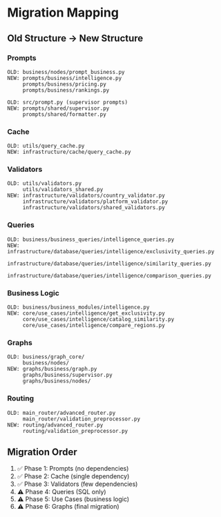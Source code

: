 # Migration Mapping

## Old Structure → New Structure

### Prompts
```
OLD: business/nodes/prompt_business.py
NEW: prompts/business/intelligence.py
     prompts/business/pricing.py
     prompts/business/rankings.py

OLD: src/prompt.py (supervisor prompts)
NEW: prompts/shared/supervisor.py
     prompts/shared/formatter.py
```

### Cache
```
OLD: utils/query_cache.py
NEW: infrastructure/cache/query_cache.py
```

### Validators
```
OLD: utils/validators.py
     utils/validators_shared.py
NEW: infrastructure/validators/country_validator.py
     infrastructure/validators/platform_validator.py
     infrastructure/validators/shared_validators.py
```

### Queries
```
OLD: business/business_queries/intelligence_queries.py
NEW: infrastructure/database/queries/intelligence/exclusivity_queries.py
     infrastructure/database/queries/intelligence/similarity_queries.py
     infrastructure/database/queries/intelligence/comparison_queries.py
```

### Business Logic
```
OLD: business/business_modules/intelligence.py
NEW: core/use_cases/intelligence/get_exclusivity.py
     core/use_cases/intelligence/catalog_similarity.py
     core/use_cases/intelligence/compare_regions.py
```

### Graphs
```
OLD: business/graph_core/
     business/nodes/
NEW: graphs/business/graph.py
     graphs/business/supervisor.py
     graphs/business/nodes/
```

### Routing
```
OLD: main_router/advanced_router.py
     main_router/validation_preprocessor.py
NEW: routing/advanced_router.py
     routing/validation_preprocessor.py
```

## Migration Order

1. ✅ Phase 1: Prompts (no dependencies)
2. ✅ Phase 2: Cache (single dependency)
3. ✅ Phase 3: Validators (few dependencies)
4. ⚠️ Phase 4: Queries (SQL only)
5. ⚠️ Phase 5: Use Cases (business logic)
6. ⚠️ Phase 6: Graphs (final migration)
